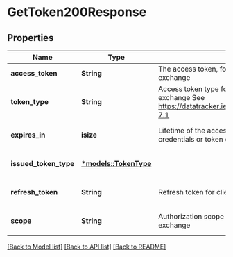 # GetToken200Response

## Properties
Name | Type | Description | Notes
------------ | ------------- | ------------- | -------------
**access_token** | **String** | The access token, for client credentials or token exchange | 
**token_type** | **String** | Access token type for client credentials or token exchange  See https://datatracker.ietf.org/doc/html/rfc6749#section-7.1 | 
**expires_in** | **isize** | Lifetime of the access token in seconds for client credentials or token exchange | [optional] [default to None]
**issued_token_type** | [***models::TokenType**](TokenType.md) |  | [optional] [default to None]
**refresh_token** | **String** | Refresh token for client credentials or token exchange | [optional] [default to None]
**scope** | **String** | Authorization scope for client credentials or token exchange | [optional] [default to None]

[[Back to Model list]](../README.md#documentation-for-models) [[Back to API list]](../README.md#documentation-for-api-endpoints) [[Back to README]](../README.md)


